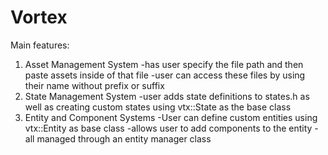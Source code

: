 # Vortex

Main features:
  1. Asset Management System
    -has user specify the file path and then paste assets inside of that file
    -user can access these files by using their name without prefix or suffix
  2. State Management System
    -user adds state definitions to states.h as well as creating custom states using vtx::State as the base class
  3. Entity and Component Systems
    -User can define custom entities using vtx::Entity as base class
    -allows user to add components to the entity
    -all managed through an entity manager class
